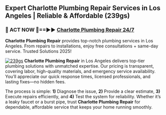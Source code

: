 ## Expert Charlotte Plumbing Repair Services in Los Angeles | Reliable & Affordable (239gs)  

<h3>🚿 ACT NOW 🌟==►► <a href="https://tinyurl.com/2ne6vx2x" rel="nofollow">Charlotte Plumbing Repair 24/7</a></h3>

**Charlotte Plumbing Repair** provides top-notch plumbing services in Los Angeles. From repairs to installations, enjoy free consultations + same-day service. Trusted Solutions 2025!

[![239gs](https://i.imgur.com/4PFF4AK.jpeg)](https://tinyurl.com/2ne6vx2x)
**Charlotte Plumbing Repair** in Los Angeles delivers top-tier plumbing solutions with unmatched expertise. Our pricing is transparent, covering labor, high-quality materials, and emergency service availability. You’ll appreciate our quick response times, licensed professionals, and lasting fixes—no hidden fees.  

The process is simple: **1)** Diagnose the issue, **2)** Provide a clear estimate, **3)** Execute repairs efficiently, and **4)** Test the system for reliability. Whether it’s a leaky faucet or a burst pipe, trust **Charlotte Plumbing Repair** for dependable, affordable service that keeps your home running smoothly.